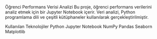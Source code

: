 Öğrenci Performans Verisi Analizi
Bu proje, öğrenci performans verilerini analiz etmek için bir Jupyter Notebook içerir. Veri analizi, Python programlama dili ve çeşitli kütüphaneler kullanılarak gerçekleştirilmiştir.

Kullanılan Teknolojiler
Python
Jupyter Notebook
NumPy
Pandas
Seaborn
Matplotlib
